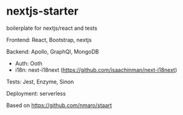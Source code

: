 # nextjs-starter

boilerplate for nextjs/react and tests

Frontend: React, Bootstrap, nextjs

Backend: Apollo, GraphQl, MongoDB
- Auth: Ooth
- i18n: next-i18next (https://github.com/isaachinman/next-i18next)


Tests: Jest, Enzyme, Sinon

Deployment: serverless

Based on https://github.com/nmaro/staart
